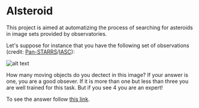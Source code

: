 # AIsteroid

This project is aimed at automatizing the process of searching for
asteroids in image sets provided by observatories.

Let's suppose for instance that you have the following set of
observations (credit:
[Pan-STARRS](https://panstarrs.stsci.edu/)/[IASC](http://iasc.hsutx.edu/)):

![alt text](https://raw.githubusercontent.com/seap-udea/AIsteroid/master/images/example-raw.gif)

How many moving objects do you dectect in this image? If your answer
is one, you are a good obsever. If it is more than one but less than
three you are well trained for this task.  But if you see 4 you are an
expert!

To see the answer follow [this
link](https://raw.githubusercontent.com/seap-udea/AIsteroid/master/images/example-detection.gif).
